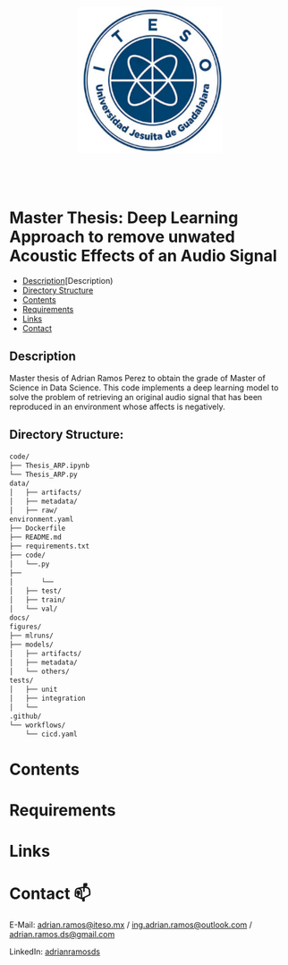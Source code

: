 
<a name="logo"/>
<div align="center">
<img src = "images/iteso_logo.png" 
	 style = "width:260px;height:260px; vertical-align:middle; float:center; margin: 40px 0px 60px 0px;" 
	 align = "middle">
</div>
</a>

# Master Thesis: Deep Learning Approach to remove unwated Acoustic Effects of an Audio Signal

* [Description](#)[Description)
* [Directory Structure](#Directory-structure)
* [Contents](#directory-contents)
* [Requirements](#requirements)
* [Links](#links)
* [Contact](#contact)

## Description

Master thesis of Adrian Ramos Perez to obtain the grade of Master of Science in Data Science.
This code implements a deep learning model to solve the problem of retrieving an original audio signal that has been reproduced in an environment whose affects is negatively.


## Directory Structure:

	code/
	├── Thesis_ARP.ipynb
	└── Thesis_ARP.py
	data/
	│	├── artifacts/
	│	├── metadata/
	│	├── raw/
	environment.yaml
	├── Dockerfile
	├── README.md
	├── requirements.txt
	├── code/
	│	└──.py
	├── 
	│		└── 
	│	├── test/
	│	├── train/
	│	└── val/
	docs/
	figures/
	├── mlruns/
	├── models/
	│	├── artifacts/
	│	├── metadata/
	│	└── others/
	tests/
	│	├── unit
	│	├── integration
	│	└──
	.github/
	└── workflows/
		└── cicd.yaml
		

# Contents

# Requirements


# Links


# Contact 📫

E-Mail: <a href="mailto:adrian.ramos@iteso.mx">adrian.ramos@iteso.mx</a> / <a href="mailto:ing.adrian.ramos@outlook.com">ing.adrian.ramos@outlook.com</a> / <a href="mailto:adrian.ramos.ds@gmail.com">adrian.ramos.ds@gmail.com</a></li>

LinkedIn: <a href="https://www.linkedin.com/in/adrianramosds/">adrianramosds</a>
